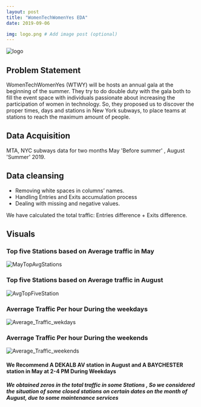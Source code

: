 ```yaml
---
layout: post
title: "WomenTechWomenYes EDA"
date: 2019-09-06

img: logo.png # Add image post (optional)
---
```


![logo]({{site.url}}/assets/img/logo.png)

## Problem Statement
WomenTechWomenYes (WTWY) will be hosts an annual gala at the beginning of the summer. They try to do double duty with the gala both to fill the event space with individuals passionate about increasing the participation of women in technology. So, they proposed us to discover the proper times, days and stations in New York subways, to place teams at stations to reach the maximum amount of people.

## Data Acquisition 

 MTA, NYC subways data for two months  May 'Before summer' , August 'Summer' 2019.	

## Data cleansing 

+ Removing white spaces in columns’ names.
+ Handling Entries and Exits accumulation process
+ Dealing with missing and negative values.

We have calculated the total traffic: Entries difference + Exits difference.

## Visuals
### Top five Stations based on Average traffic in May 
![MayTopAvgStations]({{site.url}}/assets/img/MayTopAvgStations.png)
### Top five Stations based on Average traffic in August 

![AvgTopFiveStation]({{site.url}}/assets/img/AvgTopFiveStation.png)
### Averrage Traffic Per hour During the weekdays
![Average_Traffic_wekdays]({{site.url}}/assets/img/Average_Traffic_wekdays.png)
### Averrage Traffic Per hour During the weekends
![Average_Traffic_weekends]({{site.url}}/assets/img/Average_Traffic_weekends.png)

#### We Recommend  A DEKALB AV station in August and A BAYCHESTER station in May  at 2-4 PM During Weekdays
#####  We obtained zeros in the total traffic in some Stations , So we considered  the situation of some  closed stations on certain dates on the month of August, due to some maintenance services

